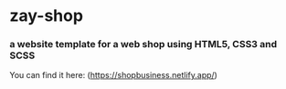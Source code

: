 # zay-shop

### a website template for a web shop using HTML5, CSS3 and SCSS 


You can find it here: (https://shopbusiness.netlify.app/)

